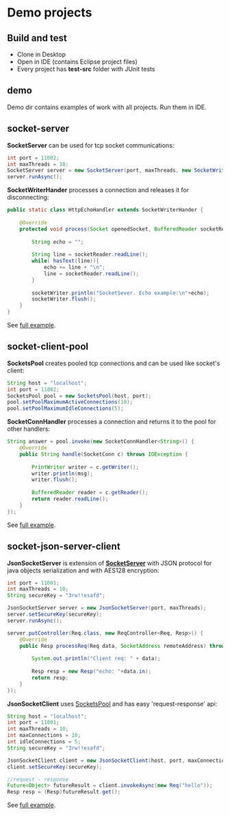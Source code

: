 # Demo projects
## Build and test
- Clone in Desktop
- Open in IDE (contains Eclipse project files)
- Every project has **test-src** folder with JUnit tests

## demo
Demo dir contains examples of work with all projects.
Run them in IDE.

## socket-server

**SocketServer** can be used for tcp socket communications:
```java
int port = 11002;
int maxThreads = 10;
SocketServer server = new SocketServer(port, maxThreads, new SocketWriterHander());
server.runAsync();
```

**SocketWriterHander** processes a connection and releases it for disconnecting:
```java
public static class HttpEchoHandler extends SocketWriterHander {
	
	@Override
	protected void process(Socket openedSocket, BufferedReader socketReader, PrintWriter socketWriter, SocketServer owner) throws Throwable {
		
		String echo = "";
		
		String line = socketReader.readLine();
		while( hasText(line)){
			echo += line + "\n";
			line = socketReader.readLine();
		}
		
		socketWriter.println("SocketSever. Echo example:\n"+echo);
		socketWriter.flush();
	}
}
```

See [full example](https://github.com/edolganov/demos/blob/master/demo/src/SocketSever_Demo.java).


## socket-client-pool
**SocketsPool** creates pooled tcp connections and can be used like socket's client:
```java
String host = "localhost";
int port = 11002;
SocketsPool pool = new SocketsPool(host, port);
pool.setPoolMaximumActiveConnections(10);
pool.setPoolMaximumIdleConnections(5);
```
**SocketConnHandler** processes a connection and returns it to the pool for other handlers:
```java
String answer = pool.invoke(new SocketConnHandler<String>() {
	@Override
	public String handle(SocketConn c) throws IOException {
		
		PrintWriter writer = c.getWriter();
		writer.println(msg);
		writer.flush();
		
		BufferedReader reader = c.getReader();
		return reader.readLine();
	}
});
```

See [full example](https://github.com/edolganov/demos/blob/master/demo/src/SocketPool_Demo.java).


## socket-json-server-client
**JsonSocketServer** is extension of [**SocketServer**](https://github.com/edolganov/demos#socket-server) 
with JSON protocol for java objects serialization and with AES128 encryption:
```java
int port = 11001;
int maxThreads = 10;
String secureKey = "3rw!!esafd";

JsonSocketServer server = new JsonSocketServer(port, maxThreads);
server.setSecureKey(secureKey);
server.runAsync();

server.putController(Req.class, new ReqController<Req, Resp>() {
	@Override
	public Resp processReq(Req data, SocketAddress remoteAddress) throws Exception {
		
		System.out.println("Client req: " + data);
		
		Resp resp = new Resp("echo: "+data.in);
		return resp;
	}
});
```
**JsonSocketClient** uses [SocketsPool](https://github.com/edolganov/demos#socket-client-pool) and has easy 'request-response' api:
```java
String host = "localhost";
int port = 11001;
int maxThreads = 10;
int maxConnections = 10;
int idleConnections = 5;
String secureKey = "3rw!!esafd";

JsonSocketClient client = new JsonSocketClient(host, port, maxConnections, idleConnections);
client.setSecureKey(secureKey);

//request - response
Future<Object> futureResult = client.invokeAsync(new Req("hello"));
Resp resp = (Resp)futureResult.get();
```

See [full example](https://github.com/edolganov/demos/blob/master/demo/src/SocketJson_Server_Client_Demo.java).